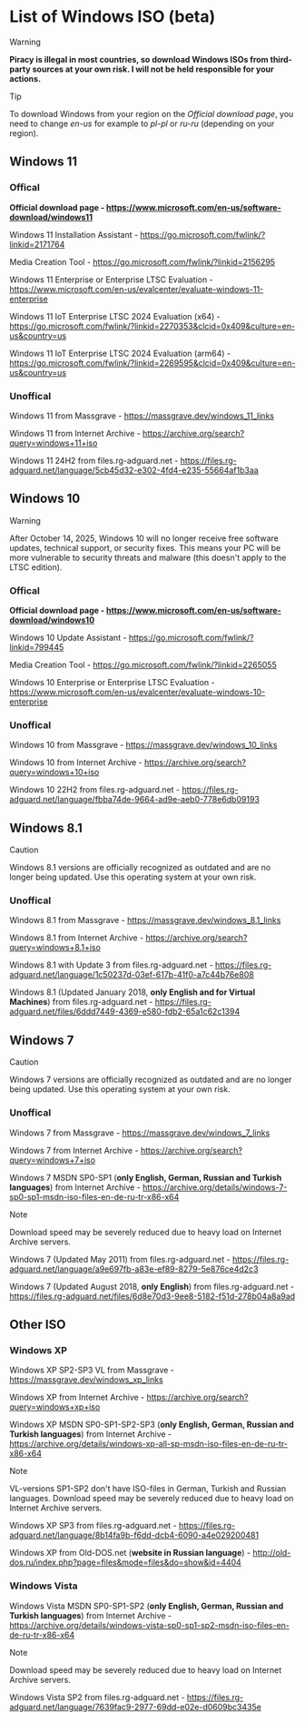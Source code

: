 # List of Windows ISO (beta)
> [!WARNING]
> **Piracy is illegal in most countries, so download Windows ISOs from third-party sources at your own risk. I will not be held responsible for your actions.**

> [!TIP]
> To download Windows from your region on the *Official download page*, you need to change *en-us* for example to *pl-pl* or *ru-ru* (depending on your region).
## Windows 11
### Offical
**Official download page - https://www.microsoft.com/en-us/software-download/windows11**

Windows 11 Installation Assistant - https://go.microsoft.com/fwlink/?linkid=2171764

Media Creation Tool - https://go.microsoft.com/fwlink/?linkid=2156295

Windows 11 Enterprise or Enterprise LTSC Evaluation - https://www.microsoft.com/en-us/evalcenter/evaluate-windows-11-enterprise

Windows 11 IoT Enterprise LTSC 2024 Evaluation (x64) - https://go.microsoft.com/fwlink/?linkid=2270353&clcid=0x409&culture=en-us&country=us

Windows 11 IoT Enterprise LTSC 2024 Evaluation (arm64) - https://go.microsoft.com/fwlink/?linkid=2269595&clcid=0x409&culture=en-us&country=us
### Unoffical
Windows 11 from Massgrave - https://massgrave.dev/windows_11_links

Windows 11 from Internet Archive - https://archive.org/search?query=windows+11+iso

Windows 11 24H2 from files.rg-adguard.net - https://files.rg-adguard.net/language/5cb45d32-e302-4fd4-e235-55664af1b3aa
## Windows 10
> [!WARNING]
> After October 14, 2025, Windows 10 will no longer receive free software updates, technical support, or security fixes. This means your PC will be more vulnerable to security threats and malware (this doesn't apply to the LTSC edition). 
### Offical
**Official download page - https://www.microsoft.com/en-us/software-download/windows10**

Windows 10 Update Assistant - https://go.microsoft.com/fwlink/?linkid=799445

Media Creation Tool - https://go.microsoft.com/fwlink/?linkid=2265055

Windows 10 Enterprise or Enterprise LTSC Evaluation - https://www.microsoft.com/en-us/evalcenter/evaluate-windows-10-enterprise
### Unoffical
Windows 10 from Massgrave - https://massgrave.dev/windows_10_links

Windows 10 from Internet Archive - https://archive.org/search?query=windows+10+iso

Windows 10 22H2 from files.rg-adguard.net - https://files.rg-adguard.net/language/fbba74de-9664-ad9e-aeb0-778e6db09193
## Windows 8.1
> [!CAUTION]
> Windows 8.1 versions are officially recognized as outdated and are no longer being updated. Use this operating system at your own risk.
### Unoffical
Windows 8.1 from Massgrave - https://massgrave.dev/windows_8.1_links

Windows 8.1 from Internet Archive - https://archive.org/search?query=windows+8.1+iso

Windows 8.1 with Update 3 from files.rg-adguard.net - https://files.rg-adguard.net/language/1c50237d-03ef-617b-41f0-a7c44b76e808

Windows 8.1 (Updated January 2018, **only English and for Virtual Machines**) from files.rg-adguard.net - https://files.rg-adguard.net/files/6ddd7449-4369-e580-fdb2-65a1c62c1394
## Windows 7
> [!CAUTION]
> Windows 7 versions are officially recognized as outdated and are no longer being updated. Use this operating system at your own risk.
### Unoffical
Windows 7 from Massgrave - https://massgrave.dev/windows_7_links

Windows 7 from Internet Archive - https://archive.org/search?query=windows+7+iso

Windows 7 MSDN SP0-SP1 (**only English, German, Russian and Turkish languages**) from Internet Archive - https://archive.org/details/windows-7-sp0-sp1-msdn-iso-files-en-de-ru-tr-x86-x64
> [!NOTE]
> Download speed may be severely reduced due to heavy load on Internet Archive servers.

Windows 7 (Updated May 2011) from files.rg-adguard.net - https://files.rg-adguard.net/language/a9e697fb-a83e-ef89-8279-5e876ce4d2c3

Windows 7 (Updated August 2018, **only English**) from files.rg-adguard.net - https://files.rg-adguard.net/files/6d8e70d3-9ee8-5182-f51d-278b04a8a9ad
## Other ISO
### Windows XP
Windows XP SP2-SP3 VL from Massgrave - https://massgrave.dev/windows_xp_links

Windows XP from Internet Archive - https://archive.org/search?query=windows+xp+iso

Windows XP MSDN SP0-SP1-SP2-SP3 (**only English, German, Russian and Turkish languages**) from Internet Archive - https://archive.org/details/windows-xp-all-sp-msdn-iso-files-en-de-ru-tr-x86-x64
> [!NOTE]
> VL-versions SP1-SP2 don't have ISO-files in German, Turkish and Russian languages.
Download speed may be severely reduced due to heavy load on Internet Archive servers.

Windows XP SP3 from files.rg-adguard.net - https://files.rg-adguard.net/language/8b14fa9b-f6dd-dcb4-6090-a4e029200481

Windows XP from Old-DOS.net (**website in Russian language**) - http://old-dos.ru/index.php?page=files&mode=files&do=show&id=4404
### Windows Vista
Windows Vista MSDN SP0-SP1-SP2 (**only English, German, Russian and Turkish languages**) from Internet Archive - https://archive.org/details/windows-vista-sp0-sp1-sp2-msdn-iso-files-en-de-ru-tr-x86-x64
> [!NOTE]
> Download speed may be severely reduced due to heavy load on Internet Archive servers.

Windows Vista SP2 from files.rg-adguard.net - https://files.rg-adguard.net/language/7639fac9-2977-69dd-e02e-d0609bc3435e
